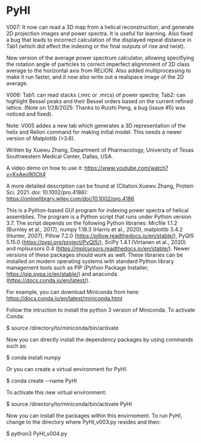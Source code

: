 # PyHI
V007: It now can read a 3D map from a helical reconstruction, and generate 2D projection images and power spectra. It is useful for learning. 
Also fixed a bug that leads to incorrect calculation of the displayed repeat distance in Tab1 (which did affect the indexing or the final outputs of rise and twist).

New version of the average power spectrum calculator, allowing specifiying the rotation angle of particles to correct imperfect alignmment of 2D class average to the horizontal axis from RELION. Also added multiprocessing to make it run faster, and it now also write out a realspace image of the 2D average.

V006: Tab1: can read stacks (.mrc or .mrcs) of power spectra; Tab2: can highlight Bessel peaks and their Bessel orders based on the current refined lattice. 
(Note on 1/28/2025: Thanks to Ruizhi Peng, a bug (issue #5) was noticed and fixed).

Note: V005 addes a new tab which generates a 3D representation of the helix and Relion command for making initial model. This needs a newer version of Matplotlib (>3.6).


Written by Xuewu Zhang, Department of Pharmacology, University of Texas Southwestern Medical Center, Dallas, USA.

A video demo on how to use it:
https://www.youtube.com/watch?v=KxAeo90CIt4

A more detailed description can be found at (Citation:Xuewu Zhang, Protein Sci. 2021. doi: 10.1002/pro.4186):
https://onlinelibrary.wiley.com/doi/10.1002/pro.4186

This is a Python-based GUI program for indexing power spectra of helical assemblies. The program is a Python script that runs under Python version 3.7. The script depends on the following Python libraries: Mrcfile 1.1.2 (Burnley et al., 2017), numpy 1.18.3 (Harris et al., 2020), matplotlib 3.4.2 (Hunter, 2007), Pillow 7.2.0 (https://pillow.readthedocs.io/en/stable/), PyQt5 5.15.0 (https://pypi.org/project/PyQt5/), SciPy 1.4.1 (Virtanen et al., 2020) and mplsursors 0.4 (https://mplcursors.readthedocs.io/en/stable/). Newer versions of these packages should work as well. These libraries can be installed on modern operating systems with standard Python library management tools such as PIP (Python Package Installer; https://pip.pypa.io/en/stable/) and anaconda (https://docs.conda.io/en/latest/). 

For example, you can download Miniconda from here:
https://docs.conda.io/en/latest/miniconda.html

Follow the intruction to install the python 3 version of Miniconda. To activate Conda:

$ source /directory/to/miniconda/bin/activate 


Now you can directly install the dependency packages by using commands such as:

$ conda install numpy

Or you can create a virtual environment for PyHI:

$ conda create --name PyHI


To activate this new virtual environment:

$ source /directory/to/miniconda/bin/activate PyHI


Now you can install the packages within this envirnoment. To run PyHI, change to the directory where PyHI_v003.py resides and then:

$ python3 PyHI_v004.py


